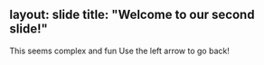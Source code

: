 layout: slide
title: "Welcome to our second slide!"
---
This seems complex and fun 
Use the left arrow to go back!
